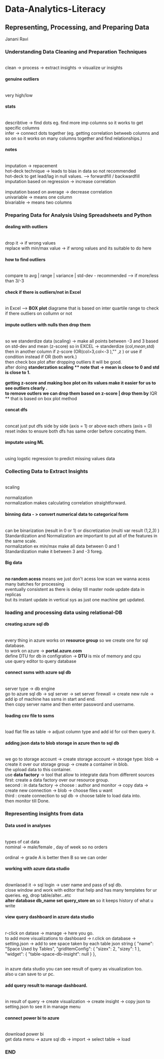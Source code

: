 # Data-Analytics-Literacy
## Representing, Processing, and Preparing Data
Janani Ravi
### Understanding Data Cleaning and Preparation Techniques
<br> clean -> process -> extract insights -> visualize ur insights
#### genuine outliers 
<br> very high/low 
#### stats 
<br> describtive -> find dots eg. find more imp columns so it works to get specific columns 
<br> infer -> connect dots together (eg. getting correlation betweeb columns and so on so it works on many columns together and find relationships.)
#### notes 
<br> imputation -> repacement
<br> hot-deck technique -> leads to bias in data so not recommended 
<br> hot-deck to get lead/lag in null values. --> forwardfill / backwardfill
<br> imputation based on regression -> increase correlation  
<br> imputation based on average -> decrease correlation 
<br> univariable -> means one column 
<br> bivariable -> means two columns 
### Preparing Data for Analysis Using Spreadsheets and Python
#### dealing with outliers
<br> drop it -> if wrong values
<br> replace with min/max value -> if wrong values and its suitable to do here 
#### how to find outliers
<br> compare to avg | range | variance | std-dev - recommended --> if more/less than 3/-3   
#### check if there is outliers/not in Excel
<br> in Excel --> **BOX plot** diagrame that is based on inter quartile range to check if there outliers on collumn or not 
#### impute outliers with nulls then drop them
<br> so we standerdize data (scaling) -> make all points between -3 and 3 based on std-dev and mean (z-score) so in EXCEL -> standerdize (col,$mean,$std)
<br> then in another column if z-score (OR(col>3,col<-3 ),"" ,z ) or use if condition instead if OR (both work.)
<br> then check box plot after dropping outliers it will be good.
<br> after doing **standerzation scaling ** note that -> mean is close to 0 and std is close to 1.  
<br> getting **z-score** and making **box plot on** its values make it easier for us to see **outliers clearly** .
<br> to **remove outlers** we can drop them based on **z-score** | drop them by** IQR ** that is based on box plot method
#### concat dfs
<br> concat just put dfs side by side (axis = 1) or above each others (axis = 0)
<br> reset index to ensure both dfs has same order before concating them.
#### imputate using ML
<br> using logstic regression to predict missing values data
### Collecting Data to Extract Insights
<br> scaling  
<br> normalization 
<br> normalization makes calculating correlation straightforward.
#### binning data - > convert numerical data to categorical form
<br> can be binarization (result in 0 or 1) or discretization (multi var result (1,2,3) )
<br> Standardization and Normalization are important to put all of the features in the same scale.
<br> normalization ex min/max make all data between 0 and 1 
<br> Standardization make it between 3 and -3 foreg.
#### Big data
<br> **no random acess** means we just don't acess low scan we wanna acess many batches for processing 
<br> eventually consistent as there is delay till master node update data in replicas <horizental scaling eg. hdfs>
<br> but its instant update in vertical sys as just one machine get updated. <vertical scaling eg.dwh > 
### loading and processing data using relational-DB 
#### creating azure sql db
<br> every thing in azure works on **resource group** so we create one for sql database.
<br> to work on azure ->  **portal.azure.com**
<br> define DTU for db in configration -> **DTU** is mix of memory and cpu 
<br> use query editor to query database 
#### connect ssms with azure sql db
<br> server type -> db engine 
<br> go to azure sql db -> sql server -> set server firewall -> create new rule  -> add ip of machine has ssms in start and end.
<br> then copy server name  and then enter password and username.
#### loading csv file to ssms
<br> load flat file as table -> adjust column type and add id for col then query it.
#### adding json data to blob storage in azure  then to sql db
<br> we go to storage account -> create storage account -> storage type: blob -> create it over our storage group -> create a container in blob.
<br> the upload data to this container. 
<br> use **data factory** -> tool that allow to integrate data from different sources 
<br> first: create a data factory over our resource group.
<br> second : in data factory -> choose : author and monitor -> copy data  -> create new connection -> blob -> choose files u want
<br> third : create connection to sql db -> choose table to load data into.
<br> then monitor till Done.
### Representing insights from data 
#### Data used in analyses 
<br> types of cat data
<br> nominal -> male/female , day of week so no orders         
<br> ordinal -> grade A is better then B so we can order
#### working with azure data studio
<br> downlaoad it -> sql login -> user name and pass of sql db.
<br> close window and work with editor that help and has many templates for ur queries. eg, drop table/alter...etc
<br> **alter database db_name set query_store on** so it keeps history of what u write        
#### view query dashboard in azure data studio
<br> r-click on datase -> manage -> here you go.
<br> to add more visualizations to dashboard -> r.click on database -> setting.json -> add to see space taken by each table json string 
  {
         "name": "Space Used by Tables",
         "gridItemConfig": {
             "sizex": 2,
             "sizey": 1
         },
         "widget": {
             "table-space-db-insight": null
         }
     },
  
<br> in azure data studio you can see result of query as visualization too. 
<br> also u can save to ur pc.
#### add query result to manage dashboard.
<br>  in result of query -> create visualization -> create insight -> copy json to setting.json to see it in manage menu
####  connect power bi to azure 
<br> download power bi
<br> get data menu -> azure sql db -> import -> select table -> load 
  
### END 
